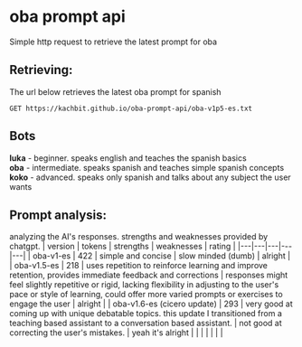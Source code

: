 # oba prompt api
Simple http request to retrieve the latest prompt for oba
## Retrieving:
The url below retrieves the latest oba prompt for spanish
```http
GET https://kachbit.github.io/oba-prompt-api/oba-v1p5-es.txt
```
## Bots
**luka** - beginner. speaks english and teaches the spanish basics<br>
**oba** - intermediate. speaks spanish and teaches simple spanish concepts<br>
**koko** - advanced. speaks only spanish and talks about any subject the user wants

## Prompt analysis:
analyzing the AI's responses. strengths and weaknesses provided by chatgpt.
| version | tokens | strengths | weaknesses | rating | 
|---|---|---|---|---|
| oba-v1-es | 422 |  simple and concise | slow minded (dumb)  | alright |
|  oba-v1.5-es | 218  | uses repetition to reinforce learning and improve retention, provides immediate feedback and corrections  | responses might feel slightly repetitive or rigid, lacking flexibility in adjusting to the user's pace or style of learning, could offer more varied prompts or exercises to engage the user  |  alright |
|  oba-v1.6-es (cicero update) | 293  | very good at coming up with unique debatable topics. this update I transitioned from a teaching based assistant to a conversation based assistant.  | not good at correcting the user's mistakes. | yeah it's alright |
|   |   |   |   |   |
